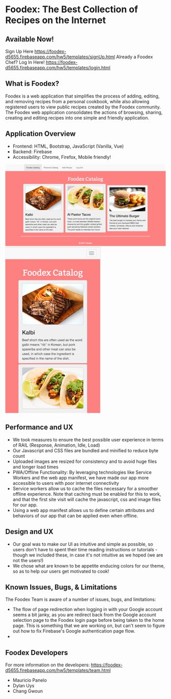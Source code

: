 # Foodex: The Best Collection of Recipes on the Internet

## Available Now!
Sign Up Here
https://foodex-d5655.firebaseapp.com/hw5/templates/signUp.html
Already a Foodex Chef? Log In Here!
https://foodex-d5655.firebaseapp.com/hw5/templates/login.html

## What is Foodex?
Foodex is a web application that simplifies the process of adding, editing, and removing recipes from a personal cookbook, while also allowing registered users to view public recipes created by the Foodex community. The Foodex web application consolidates the actions of browsing, sharing, creating and editing recipes into one simple and friendly application.



## Application Overview
 * Frontend: HTML, Bootstrap, JavaScript (Vanilla, Vue)
 * Backend: Firebase
 * Accessibility: Chrome, Firefox, Mobile friendly!

![Alt text](./public/hw5/static/img/screenshots/foodex-main.png "Main") ![Alt text](./public/hw5/static/img/screenshots/foodex-mobile.png "Mobile")




## Performance and UX
 * We took measures to ensure the best possible user experience in terms of RAIL (Response, Animation, Idle, Load)
 * Our Javascript and CSS files are bundled and minified to reduce byte count
 * Uploaded images are resized for consistency and to avoid huge files and longer load times
 * PWA/Offline Functionality: By leveraging technologies like Service Workers and the web app manifest, we have made our app more accessible to users with poor internet connectivity
 * Service workers allow us to cache the files necessary for a smoother offline experience. Note that caching must be enabled for this to work, and that the first site visit will cache the javascript, css and image files for our app.
 * Using a web app manifest allows us to define certain attributes and behaviors of our app that can be applied even when offline.


## Design and UX
 * Our goal was to make our UI as intuitive and simple as possible, so users don't have to spent their time reading instructions or tutorials - though we included these, in case it's not intuitive as we hoped (we are not the users!)
 * We chose what are known to be appetite enducing colors for our theme, so as to help our users get motivated to cook!
 

## Known Issues, Bugs, & Limitations
The Foodex Team is aware of a number of issues, bugs, and limitations:
 * The flow of page redirection when logging in with your Google account seems a bit janky, as you are redirect back from the Google account selection page to the Foodex login page before being taken to the home page. This is something that we are working on, but can't seem to figure out how to fix Firebase's Google authentication page flow.
 *
 
 
## Foodex Developers
For more information on the developers: https://foodex-d5655.firebaseapp.com/hw5/templates/team.html
  * Mauricio Panelo  
  * Dylan Uys  
  * Chang Gwoun  

